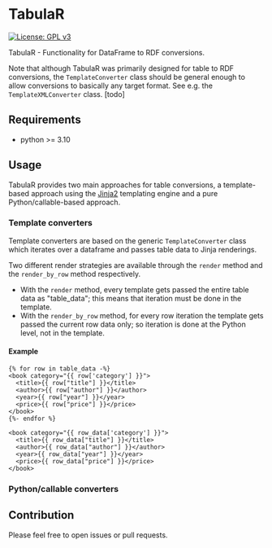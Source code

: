 # TabulaR
[![License: GPL v3](https://img.shields.io/badge/License-GPLv3-blue.svg)](https://www.gnu.org/licenses/gpl-3.0)

TabulaR - Functionality for DataFrame to RDF conversions.

Note that although TabulaR was primarily designed for table to RDF conversions, the `TemplateConverter` class should be general enough to allow conversions to basically any target format.
See e.g. the `TemplateXMLConverter` class. [todo]

## Requirements

* python >= 3.10

## Usage
TabulaR provides two main approaches for table conversions, a template-based approach using the [Jinja2](https://jinja.palletsprojects.com/) templating engine and a pure Python/callable-based approach.

### Template converters

Template converters are based on the generic `TemplateConverter` class which iterates over a dataframe and passes table data to Jinja renderings.

Two different render strategies are available through the `render` method and the `render_by_row` method respectively.

- With the `render` method, every template gets passed the entire table data as "table_data"; 
  this means that iteration must be done in the template.
- With the `render_by_row` method, for every row iteration the template gets passed the current row data only;
  so iteration is done at the Python level, not in the template.
  
#### Example

```jinja
{% for row in table_data -%}
<book category="{{ row['category'] }}">
  <title>{{ row["title"] }}</title>
  <author>{{ row["author"] }}</author>
  <year>{{ row["year"] }}</year>
  <price>{{ row["price"] }}</price>
</book>
{%- endfor %}
```

```jinja
<book category="{{ row_data['category'] }}">
  <title>{{ row_data["title"] }}</title>
  <author>{{ row_data["author"] }}</author>
  <year>{{ row_data["year"] }}</year>
  <price>{{ row_data["price"] }}</price>
</book>
```

### Python/callable converters


## Contribution

Please feel free to open issues or pull requests.
